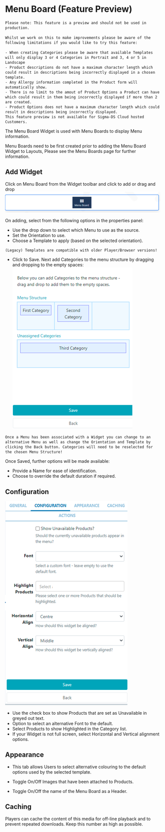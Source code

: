 # Menu Board (Feature Preview)

```
Please note: This feature is a preview and should not be used in production.

Whilst we work on this to make improvements please be aware of the following limitations if you would like to try this feature:

- When creating Categories please be aware that available Templates will only display 3 or 4 Categories in Portrait and 3, 4 or 5 in Landscape
- Product descriptions do not have a maximum character length which could result in descriptions being incorrectly displayed in a chosen template.
- Any Allergy information completed in the Product form will automatically show.
- There is no limit to the amout of Product Options a Product can have which could result in them being incorrectly displayed if more than 2 are created.
- Product Options does not have a maximum character length which could result in descriptions being incorrectly displayed.
This feature preview is not available for Sigma-DS Cloud hosted Customers.

```

The Menu Board Widget is used with Menu Boards to display Menu information.

Menu Boards need to be first created prior to adding the Menu Board Widget to Layouts, Please see the Menu Boards page for further information.

## Add Widget

Click on Menu Board from the Widget toolbar and click to add or drag and drop
![Alt text](menu1.png)

On adding, select from the following options in the properties panel:

- Use the drop down to select which Menu to use as the source.
- Set the Orientation to use.
- Choose a Template to apply (based on the selected orientation).

```
(Legacy) Templates are compatible with older Player/Browser versions!
```

- Click to Save.
  Next add Categories to the menu structure by dragging and dropping to the empty spaces:
  ![Alt text](menu2.png)

```
Once a Menu has been associated with a Widget you can change to an alternative Menu as well as change the Orientation and Template by clicking the Back button. Categories will need to be reselected for the chosen Menu Structure!
```

Once Saved, further options will be made available:

- Provide a Name for ease of identification.
- Choose to override the default duration if required.

## Configuration

![Alt text](menu4.png)

- Use the check box to show Products that are set as Unavailable in greyed out text.
- Option to select an alternative Font to the default.
- Select Products to show Highlighted in the Category list.
- If your Widget is not full screen, select Horizontal and Vertical alignment options.

## Appearance

- This tab allows Users to select alternative colouring to the default options used by the selected template.

- Toggle On/Off Images that have been attached to Products.

- Toggle On/Off the name of the Menu Board as a Header.

## Caching

Players can cache the content of this media for off-line playback and to prevent repeated downloads. Keep this number as high as possible.
